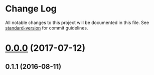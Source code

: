 # Change Log

All notable changes to this project will be documented in this file. See [standard-version](https://github.com/conventional-changelog/standard-version) for commit guidelines.

<a name="0.0.0"></a>
# [0.0.0](https://github.com/andyperlitch/ngx-super-table/compare/v0.2.0...v0.0.0) (2017-07-12)



<a name="0.1.1"></a>
## 0.1.1 (2016-08-11)
